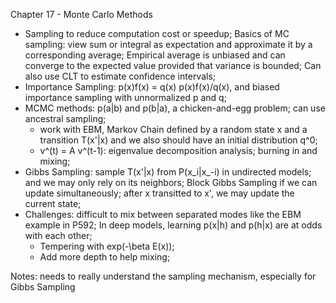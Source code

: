 Chapter 17 - Monte Carlo Methods
- Sampling to reduce computation cost or speedup; Basics of MC sampling: view sum or integral as expectation and approximate it by a corresponding average; Empirical average is unbiased and can converge to the expected value provided that variance is bounded; Can also use CLT to estimate confidence intervals;
- Importance Sampling: p(x)f(x) = q(x) p(x)f(x)/q(x), and biased importance sampling with unnormalized p and q;
- MCMC methods: p(a|b) and p(b|a), a chicken-and-egg problem; can use ancestral sampling; 
  - work with EBM, Markov Chain defined by a random state x and a transition T(x'|x) and we also should have an initial distribution q^0;
  - v^(t) = A v^(t-1): eigenvalue decomposition analysis; burning in and mixing; 
- Gibbs Sampling: sample T(x'|x) from P(x_i|x_-i) in undirected models; and we may only rely on its neighbors; Block Gibbs Sampling if we can update simultaneously; after x transitted to x', we may update the current state;
- Challenges: difficult to mix between separated modes like the EBM example in P592; In deep models, learning p(x|h) and p(h|x) are at odds with each other;
  - Tempering with exp(-\beta E(x));
  - Add more depth to help mixing;
  
Notes: needs to really understand the sampling mechanism, especially for Gibbs Sampling
